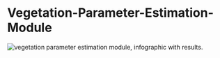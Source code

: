 # Vegetation-Parameter-Estimation-Module

![vegetation parameter estimation module, infographic with results.]([https://github.com/xlazarik/Vegetation-Parameter-Estimation-Module/edit/main/VPE_TESTING_AND_EVALUATION_INFORGRAPHIC.png](https://github.com/xlazarik/Vegetation-Parameter-Estimation-Module/blob/main/VPE_TESTING_AND_EVALUATION_INFORGRAPHIC.png))
